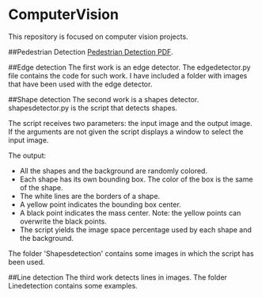 # ComputerVision


This repository is focused on computer vision projects.

##Pedestrian Detection
[Pedestrian Detection PDF](http://victorriosm.github.io/ComputerVision/PedestrianDetection/PedestrianDetection.pdf).

##Edge detection
The first work is an edge detector. The edgedetector.py file contains the code for such work. I have included a folder with images that have been used with the edge detector.

##Shape detection
The second work is a shapes detector. shapesdetector.py is the script that detects shapes.

The script receives two parameters: the input image and the output image. If the arguments are not given the script displays a window to select the input image.

The output:
- All the shapes and the background are randomly colored.
- Each shape has its own bounding box. The color of the box is the same of the shape.
- The white lines are the borders of a shape.
- A yellow point indicates the bounding box center.
- A black point indicates the mass center. Note: the yellow points can overwrite the black points.
- The script yields the image space percentage used by each shape and the background.

The folder 'Shapesdetection' contains some images in which the script has been used.

##Line detection
The third work detects lines in images.
The folder Linedetection contains some examples.
